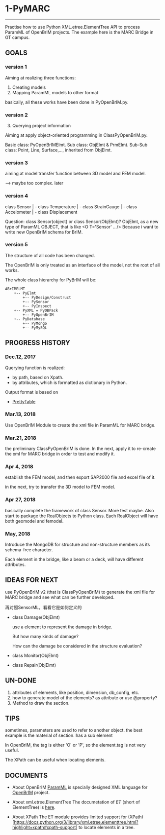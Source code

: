 # 1-PyMARC
---
Practise how to use Python XML.etree.ElementTree API  to process ParamML of OpenBrIM projects.
The example here is the MARC Bridge in GT campus.

## GOALS

### version 1

Aiming at realizing three functions:

1. Creating models
2. Mapping ParamML models to other format

basically, all these works have been done in PyOpenBrIM.py.


### version 2
3. Querying project information

Aiming at apply object-oriented programming in ClassPyOpenBrIM.py.

Basic class: PyOpenBrIMElmt.
Sub class: ObjElmt & PrmElmt.
Sub-Sub class: Point, Line, Surface,..., inherited from ObjElmt.

### version 3

aiming at model transfer function between 3D model and FEM model.

--> maybe too complex. later

### version 4

class Sensor
  | - class Temperature
  | - class StrainGauge
  | - class Accelometer
  | - class Displacement

Question: class Sensor(object) or class Sensor(ObjElmt)?
ObjElmt, as a new type of ParamML OBJECT, that is like <O T='Sensor' .../>
Because i want to write new OpenBrIM schema for BrIM.

### version 5

The structure of all code has been changed.

The OpenBrIM is only treated as an interface of the model, not the root of all works.

The whole class hierarchy for PyBrIM will be:

```
ABrIMELMT
    +-- PyElmt
        +-- PyDesign/Construct
        +-- PySensor
        +-- PyInspect
    +-- PyXML = PyOBPack
        +-- PyOpenBrIM
    +-- PyDatabase
        +-- PyMongo
        +-- PyMySQL
```

## PROGRESS HISTORY

### Dec.12, 2017

Querying function is realized:
- by path, based on Xpath.
- by attributes, which is formatted as dictionary in Python.

Output format is based on
- [PrettyTable](https://pypi.python.org/pypi/PrettyTable)

### Mar.13, 2018

Use OpenBrIM Module to create the xml file in ParamML for MARC bridge.

### Mar.21, 2018

the preliminary ClassPyOpenBrIM is done.
In the next, apply it to re-create the xml for MARC bridge in order to test and modify it.

### Apr 4, 2018

establish the FEM model, and then export SAP2000 file and excel file of it.

in the next, try to transfer the 3D model to FEM model.

### Apr 27, 2018
basically complete the framework of class Sensor.
More test maybe.
Also start to package the RealObjects to Python class. Each RealObject will have both geomodel and femodel.

### May, 2018

Introduce the MongoDB for structure and non-structure members as its schema-free character.

Each element in the bridge, like a beam or a deck, will have different attributes.

## IDEAS FOR NEXT

use PyOpenBrIM v2 (that is ClassPyOpenBrIM) to generate the xml file for MARC bridge and see what can be further developed.

再对照SensorML，看看它是如何定义的

* class Damage(ObjElmt)

    use a element to represent the damage in bridge.

    But how many kinds of damage?

    How can the damage be considered in the structure evaluation?

* class Monitor(ObjElmt)

* class Repair(ObjElmt)


## UN-DONE

1. attributes of elements, like position, dimension, db_config, etc.
2. how to generate model of the elements? as attribute or use @property?
3. Method to draw the section.

## TIPS

sometimes, parameters are used to refer to another object.
the best example is the material of section. <O T='Section'> has a sub element <P T='Material' V='Material Name'>

In OpenBrIM, the tag is either 'O' or 'P', so the element.tag is not very useful.

The XPath can be useful when locating elements.

## DOCUMENTS

* About OpenBrIM
[ParamML](https://sites.google.com/a/redeqn.com/paramml-author-s-guide/) is specially designed XML language for [OpenBrIM](https://openbrim.appspot.com/www/brim/) project.

* About xml.etree.ElementTree
The documetation of *ET* (short of ElementTree) is [here](https://docs.python.org/3/library/xml.etree.elementtree.html#).

* About XPath
The ET module provides limited support for (XPath)[https://docs.python.org/3/library/xml.etree.elementtree.html?highlight=xpath#xpath-support] to locate elements in a tree.
